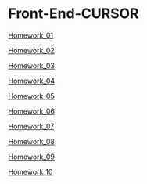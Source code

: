 # Front-End-CURSOR
<a href="https://radikmikhov.github.io/Front-End-CURSOR/Homework_01/HW1-Radik.html">Homework_01</a><br>

<a href="https://radikmikhov.github.io/Front-End-CURSOR/Homework_02/HW2-Radik.html">Homework_02</a><br>

<a href="https://radikmikhov.github.io/Front-End-CURSOR/Homework_03/HW3-Radik.html">Homework_03</a><br>

<a href="https://radikmikhov.github.io/Front-End-CURSOR/Homework_04/HW4-Radik.html">Homework_04</a><br>

<a href="https://radikmikhov.github.io/Front-End-CURSOR/Homework_05/HW5-Radik.html">Homework_05</a><br>

<a href="https://radikmikhov.github.io/Front-End-CURSOR/Homework_06/HW6-Radik.html">Homework_06</a><br>

<a href="https://radikmikhov.github.io/Front-End-CURSOR/Homework_07/HW7-Radik.html">Homework_07</a><br>

<a href="https://radikmikhov.github.io/Front-End-CURSOR/Homework_08/HW8-Radik.html">Homework_08</a><br>

<a href="https://radikmikhov.github.io/Front-End-CURSOR/Homework_09/HW9-Radik.html">Homework_09</a><br>

<a href="https://radikmikhov.github.io/Front-End-CURSOR/Homework_10/index.html">Homework_10</a><br>
